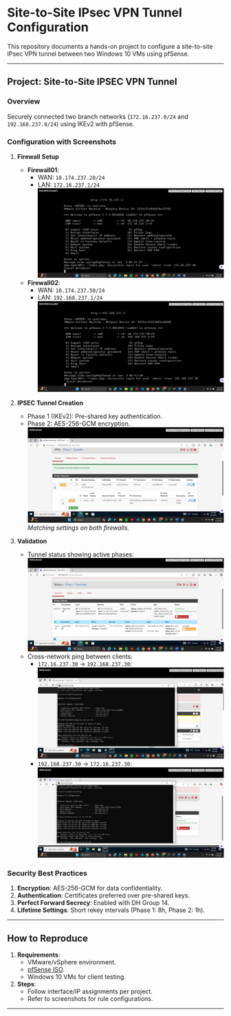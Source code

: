# Site-to-Site IPsec VPN Tunnel Configuration

This repository documents a hands-on project to configure a site-to-site IPsec VPN tunnel between two Windows 10 VMs using pfSense.

---

## **Project: Site-to-Site IPSEC VPN Tunnel**
### **Overview**
Securely connected two branch networks (`172.16.237.0/24` and `192.168.237.0/24`) using IKEv2 with pfSense.

### **Configuration with Screenshots**
1. **Firewall Setup**  
   - **Firewall01**:  
     - WAN: `10.174.237.20/24`  
     - LAN: `172.16.237.1/24`  
     ![Firewall01 Config](screenshots/firewall01-config.png)  
   - **Firewall02**:  
     - WAN: `10.174.237.50/24`  
     - LAN: `192.168.237.1/24`  
     ![Firewall02 Config](screenshots/firewall02-config.png)  

2. **IPSEC Tunnel Creation**  
   - Phase 1 (IKEv2): Pre-shared key authentication.  
   - Phase 2: AES-256-GCM encryption.  
   ![Tunnel Configuration](screenshots/ipsec-tunnel-config.png)  
   *Matching settings on both firewalls.*

3. **Validation**  
   - Tunnel status showing active phases:  
   ![Tunnel Status](screenshots/ipsec-status.png)  
   - Cross-network ping between clients:  
     - `172.16.237.30` → `192.168.237.30`:  
     ![Ping from Desk01](screenshots/ping-desk01-desk02.png)  
     - `192.168.237.30` → `172.16.237.30`:  
     ![Ping from Desk02](screenshots/ping-desk02-desk01.png)  

### **Security Best Practices**
1. **Encryption**: AES-256-GCM for data confidentiality.  
2. **Authentication**: Certificates preferred over pre-shared keys.  
3. **Perfect Forward Secrecy**: Enabled with DH Group 14.  
4. **Lifetime Settings**: Short rekey intervals (Phase 1: 8h, Phase 2: 1h).  

---

## **How to Reproduce**
1. **Requirements**:  
   - VMware/vSphere environment.  
   - [pfSense ISO](https://www.pfsense.org/download/).  
   - Windows 10 VMs for client testing.  
2. **Steps**:  
   - Follow interface/IP assignments per project.  
   - Refer to screenshots for rule configurations.  

---
